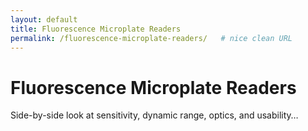 ```yaml
---
layout: default
title: Fluorescence Microplate Readers
permalink: /fluorescence-microplate-readers/   # nice clean URL
---
```


# Fluorescence Microplate Readers
Side-by-side look at sensitivity, dynamic range, optics, and usability…

